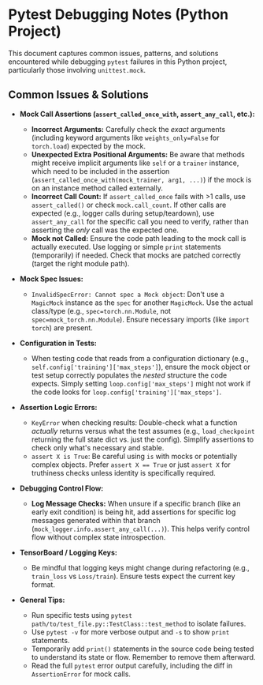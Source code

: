 # Pytest Debugging Notes (Python Project)

This document captures common issues, patterns, and solutions encountered while debugging `pytest` failures in this Python project, particularly those involving `unittest.mock`.

## Common Issues & Solutions

*   **Mock Call Assertions (`assert_called_once_with`, `assert_any_call`, etc.):**
    *   **Incorrect Arguments:** Carefully check the *exact* arguments (including keyword arguments like `weights_only=False` for `torch.load`) expected by the mock.
    *   **Unexpected Extra Positional Arguments:** Be aware that methods might receive implicit arguments like `self` or a `trainer` instance, which need to be included in the assertion (`assert_called_once_with(mock_trainer, arg1, ...)`) if the mock is on an instance method called externally.
    *   **Incorrect Call Count:** If `assert_called_once` fails with >1 calls, use `assert_called()` or check `mock.call_count`. If other calls are expected (e.g., logger calls during setup/teardown), use `assert_any_call` for the specific call you need to verify, rather than asserting the *only* call was the expected one.
    *   **Mock not Called:** Ensure the code path leading to the mock call is actually executed. Use logging or simple `print` statements (temporarily) if needed. Check that mocks are patched correctly (target the right module path).

*   **Mock Spec Issues:**
    *   `InvalidSpecError: Cannot spec a Mock object`: Don't use a `MagicMock` instance as the `spec` for another `MagicMock`. Use the actual class/type (e.g., `spec=torch.nn.Module`, not `spec=mock_torch.nn.Module`). Ensure necessary imports (like `import torch`) are present.

*   **Configuration in Tests:**
    *   When testing code that reads from a configuration dictionary (e.g., `self.config['training']['max_steps']`), ensure the mock object or test setup correctly populates the *nested* structure the code expects. Simply setting `loop.config['max_steps']` might not work if the code looks for `loop.config['training']['max_steps']`.

*   **Assertion Logic Errors:**
    *   `KeyError` when checking results: Double-check what a function *actually* returns versus what the test assumes (e.g., `load_checkpoint` returning the full state dict vs. just the config). Simplify assertions to check only what's necessary and stable.
    *   `assert X is True`: Be careful using `is` with mocks or potentially complex objects. Prefer `assert X == True` or just `assert X` for truthiness checks unless identity is specifically required.

*   **Debugging Control Flow:**
    *   **Log Message Checks:** When unsure if a specific branch (like an early exit condition) is being hit, add assertions for specific log messages generated within that branch (`mock_logger.info.assert_any_call(...)`). This helps verify control flow without complex state introspection.

*   **TensorBoard / Logging Keys:**
    *   Be mindful that logging keys might change during refactoring (e.g., `train_loss` vs `Loss/train`). Ensure tests expect the current key format.

*   **General Tips:**
    *   Run specific tests using `pytest path/to/test_file.py::TestClass::test_method` to isolate failures.
    *   Use `pytest -v` for more verbose output and `-s` to show `print` statements.
    *   Temporarily add `print()` statements in the source code being tested to understand its state or flow. Remember to remove them afterward.
    *   Read the full `pytest` error output carefully, including the diff in `AssertionError` for mock calls. 